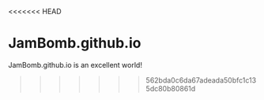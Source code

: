 <<<<<<< HEAD
# JamBomb.github.io
JamBomb.github.io is an excellent world!
>>>>>>> 562bda0c6da67adeada50bfc1c135dc80b80861d
